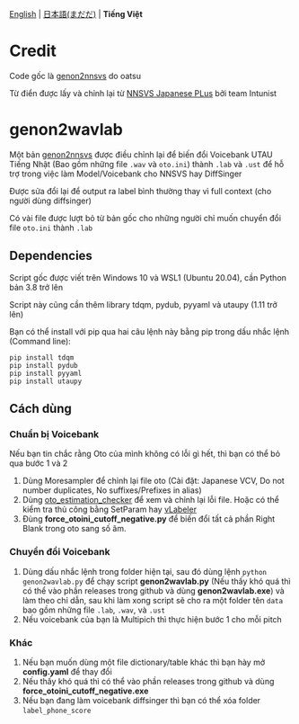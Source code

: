 [English](https://github.com/speedywater/genon2wavlab/blob/main/README.md) | [日本語(まだだ)](https://github.com/speedywater/genon2wavlab/blob/main/README_JPN.md) | **Tiếng Việt**

# Credit

 Code gốc là [genon2nnsvs](https://github.com/oatsu-gh/genon2nnsvs) do oatsu
 
 Từ điển được lấy và chỉnh lại từ [NNSVS Japanese PLus](https://github.com/intunist/nnsvs-japanese-plus) bởi team Intunist

# genon2wavlab
Một bản [genon2nnsvs](https://github.com/oatsu-gh/genon2nnsvs) được điều chỉnh lại để biến đổi Voicebank UTAU Tiếng Nhật (Bao gồm những file `.wav` và `oto.ini`) thành `.lab` và `.ust` để hỗ trợ trong việc làm Model/Voicebank cho NNSVS hay DiffSinger

Được sửa đổi lại để output ra label bình thường thay vì full context (cho người dùng diffsinger)

Có vài file được lượt bỏ từ bản gốc cho những người chỉ muốn chuyển đổi file `oto.ini` thành `.lab`

## Dependencies

Script gốc được viết trên Windows 10 và WSL1 (Ubuntu 20.04), cần Python bản 3.8 trở lên

Script này cũng cần thêm library tdqm, pydub, pyyaml và utaupy (1.11 trở lên)

Bạn có thể install với pip qua hai câu lệnh này bằng pip trong dấu nhắc lệnh (Command line):
```
pip install tdqm
pip install pydub
pip install pyyaml
pip install utaupy
```

## Cách dùng

### Chuẩn bị Voicebank

Nếu bạn tin chắc rằng Oto của mình không có lỗi gì hết, thì bạn có thể bỏ qua bước 1 và 2
1. Dùng Moresampler để chỉnh lại file oto (Cài đặt: Japanese VCV, Do not number duplicates, No suffixes/Prefixes in alias)
2. Dùng [oto_estimation_checker](https://github.com/oatsu-gh/oto_estimation_checker) để xem và chỉnh lại lỗi file. Hoặc có thể kiểm tra thủ công bằng SetParam hay [vLabeler](https://github.com/sdercolin/vlabeler)
3. Đùng **force_otoini_cutoff_negative.py** để biến đổi tất cả phần Right Blank trong oto sang số âm.

### Chuyển đổi Voicebank

1. Dùng dấu nhắc lệnh trong folder hiện tại, sau đó dùng lệnh `python genon2wavlab.py` để chạy script **genon2wavlab.py** (Nếu thấy khó quá thì có thể vào phần releases trong github và dùng **genon2wavlab.exe**) và làm theo chỉ dẫn, sau khi làm xong script sẽ cho ra một folder tên `data` bao gồm những file `.lab`, `.wav`, và `.ust`
2. Nếu voicebank của bạn là Multipich thì thực hiện bước 1 cho mỗi pitch

### Khác

1. Nếu bạn muốn dùng một file dictionary/table khác thì bạn hày mở **config.yaml** để thay đổi
2. Nếu thấy khó quá thì có thể vào phần releases trong github và dùng **force_otoini_cutoff_negative.exe**
3. Nếu bạn đang làm voicebank diffsinger thì bạn có thể xóa folder `label_phone_score`
